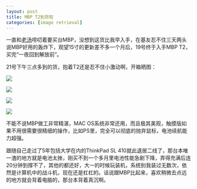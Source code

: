 ```yaml
---
layout: post
title: MBP T2到货啦
categories: [image retrieval]
---
```


一直和[老汤](http://peqiu.com/)唠叨着要买台MBP，没想到这货比我早入手，在基友忍不住三天两头说MBP好用的轰炸下，观望15寸的更新差不多一个月后，19号终于入手MBP T2，买完“一夜回到解放前”。

21号下午三点多到的货，抱着T2还是忍不住小激动啊，开箱晒图：

![](https://geekpics.net/images/2015/06/22/F1TfiBq.jpg)

![](https://geekpics.net/images/2015/06/22/tjnhrY94.jpg)

![](https://geekpics.net/images/2015/06/22/OnqiWAT.jpg)

![](https://geekpics.net/images/2015/06/22/Ouemd.jpg)

不能不说MBP做工非常精湛，MAC OS系统非常还用，而且极其美观，触摸版如果不用很需要很精细的操作，比如PS里，完全可以彻底的抛弃鼠标，电池续航能力超强。

跟随自己走过了5年包括大学在内的ThinkPad SL 410就此退居二线了，那台本唯一渣的地方就是电池太挫，刚买不到一个多月里电池性能急剧下降，弄得充满后连20分钟到撑不了，其他的都还好，大一的时候玩装机，系统别我装过无数次，依然是计算机中的战斗机，现在还是杠杠的。话说跟MBP比起来，喜欢稍微去点远的地方就会背着电脑的，那台本背着真沉啊。
